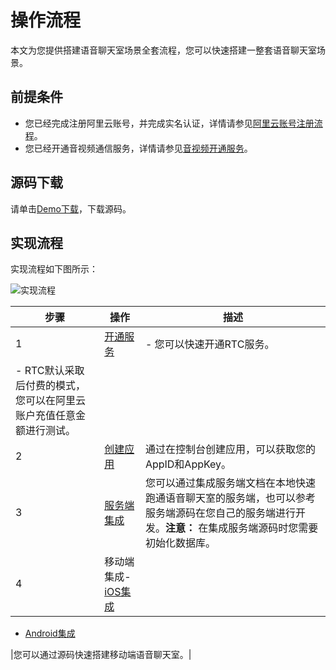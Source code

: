 # 操作流程

本文为您提供搭建语音聊天室场景全套流程，您可以快速搭建一整套语音聊天室场景。

## 前提条件

-   您已经完成注册阿里云账号，并完成实名认证，详情请参见[阿里云账号注册流程](https://help.aliyun.com/knowledge_detail/37195.html#concept-gpr-axx-wdb)。
-   您已经开通音视频通信服务，详情请参见[音视频开通服务](https://help.aliyun.com/document_detail/111590.html#task-1797646)。

## 源码下载

请单击[Demo下载](https://github.com/aliyun/alibabacloud-AliRtcAudioLiveRoom-Demo)，下载源码。

## 实现流程

实现流程如下图所示：

![实现流程](https://static-aliyun-doc.oss-accelerate.aliyuncs.com/assets/img/zh-CN/3754607061/p120567.png)

|步骤|操作|描述|
|--|--|--|
|1|[开通服务](/cn.zh-CN/快速入门/开通服务.md)|-   您可以快速开通RTC服务。
-   RTC默认采取后付费的模式，您可以在阿里云账户充值任意金额进行测试。 |
|2|[创建应用](/cn.zh-CN/快速入门/创建应用.md)|通过在控制台创建应用，可以获取您的AppID和AppKey。|
|3|[服务端集成](/cn.zh-CN/解决方案/语音聊天室/服务端集成.md)|您可以通过集成服务端文档在本地快速跑通语音聊天室的服务端，也可以参考服务端源码在您自己的服务端进行开发。**注意：** 在集成服务端源码时您需要初始化数据库。 |
|4|移动端集成-   [iOS集成](/cn.zh-CN/解决方案/语音聊天室/iOS集成.md)
-   [Android集成](/cn.zh-CN/解决方案/语音聊天室/Android集成.md)

|您可以通过源码快速搭建移动端语音聊天室。|

